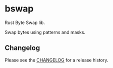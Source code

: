 # bswap

Rust Byte Swap lib.

Swap bytes using patterns and masks.

## Changelog

Please see the [CHANGELOG](CHANGELOG.md) for a release history.
